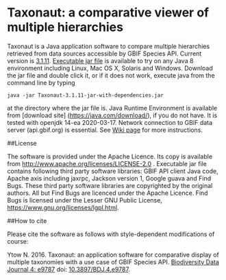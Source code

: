 # Taxonaut: a comparative viewer of multiple hierarchies

Taxonaut is a Java application software to compare multiple hierarchies retrieved from data sources
accessible by GBIF Species API.  Current version is [3.1.11](https://github.com/nomencurator/taxonaut/releases/tag/3.1.11).
[Executable jar file](https://github.com/nomencurator/taxonaut/releases/download/v3.1.11/Taxonaut-3.1.11-jar-with-dependencies.jar) is available to try on any Java 8 environment including Linux, Mac OS X, Solaris and Windows.
Download the jar file and double click it, or if it does not work, execute java from the command line by typing
```
java -jar Taxonaut-3.1.11-jar-with-dependencies.jar
```
at the directory where the jar file is.  Java Runtime Environment is available from [download site] (https://java.com/download/), if you do not have.  It is tested with openjdk 14-ea 2020-03-17.  Network connection to GBIF data server (api.gbif.org) is essential.   See [Wiki page](https://github.com/nomencurator/taxonaut/wiki) for more instructions.

##License

The software is provided under the Apache Licence.  Its copy is available from http://www.apache.org/licenses/LICENSE-2.0 .
Executable jar file contains following third party software libraries: GBIF API client Java code, Apache axis including jaxrpc, Jackson version 1, Google guava and Find Bugs.  These third party software libraries are copyrighted by the original authors. All but Find Bugs are licenced under the Apache Licence.  Find Bugs is licensed under  the Lesser GNU Public License, https://www.gnu.org/licenses/lgpl.html.

##How to cite

Please cite the software as follows with style-dependent modifications of course:

Ytow N. 2016.  Taxonaut: an application software for comparative display of multiple taxonomies with a use case of GBIF Species API.  [Biodiversity Data Journal 4: e9787](http://bdj.pensoft.net/articles.php?id=9787) doi: [10.3897/BDJ.4.e9787](http://dx.doi.org/10.3897/BDJ.4.e9787).
